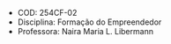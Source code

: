 -   COD: 254CF-02
-   Disciplina: Formação do Empreendedor
-   Professora: Naira Maria L. Libermann
